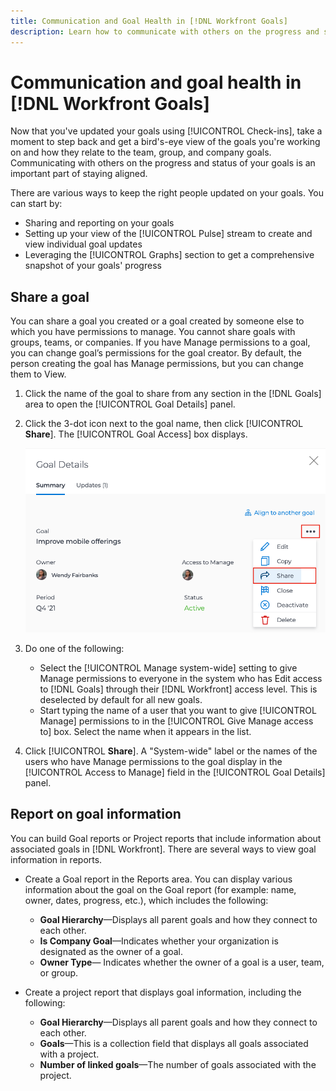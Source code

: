 ```yaml
---
title: Communication and Goal Health in [!DNL Workfront Goals]
description: Learn how to communicate with others on the progress and status of your goals in [!DNL Workfront Goals].
---
```

# Communication and goal health in [!DNL Workfront Goals]

Now that you've updated your goals using [!UICONTROL Check-ins], take a moment to step back and get a bird's-eye view of the goals you're working on and how they relate to the team, group, and company goals. Communicating with others on the progress and status of your goals is an important part of staying aligned.

There are various ways to keep the right people updated on your goals. You can start by: 

* Sharing and reporting on your goals
* Setting up your view of the [!UICONTROL Pulse] stream to create and view individual goal updates
* Leveraging the [!UICONTROL Graphs] section to get a comprehensive snapshot of your goals' progress

## Share a goal

You can share a goal you created or a goal created by someone else to which you have permissions to manage. You cannot share goals with groups, teams, or companies. If you have Manage permissions to a goal, you can change goal’s permissions for the goal creator. By default, the person creating the goal has Manage permissions, but you can change them to View. 

1. Click the name of the goal to share from any section in the [!DNL Goals] area to open the [!UICONTROL Goal Details] panel.

1. Click the 3-dot icon next to the goal name, then click [!UICONTROL **Share**]. The [!UICONTROL Goal Access] box displays.

    ![Assss](assets/17-workfront-goals-share-a-goal.png)

1. Do one of the following:

   * Select the [!UICONTROL Manage system-wide] setting to give Manage permissions to everyone in the system who has Edit access to [!DNL Goals] through their [!DNL Workfront] access level. This is deselected by default for all new goals.
   * Start typing the name of a user that you want to give [!UICONTROL Manage] permissions to in the [!UICONTROL Give Manage access to] box. Select the name when it appears in the list.

1. Click [!UICONTROL **Share**]. A "System-wide" label or the names of the users who have Manage permissions to the goal display in the [!UICONTROL Access to Manage] field in the [!UICONTROL Goal Details] panel.

## Report on goal information

You can build Goal reports or Project reports that include information about associated goals in [!DNL Workfront]. There are several ways to view goal information in reports.

* Create a Goal report in the Reports area. You can display various information about the goal on the Goal report (for example: name, owner, dates, progress, etc.), which includes the following:
    
  * **Goal Hierarchy**—Displays all parent goals and how they connect to each other.
  * **Is Company Goal**—Indicates whether your organization is designated as the owner of a goal.
  * **Owner Type**— Indicates whether the owner of a goal is a user, team, or group.

* Create a project report that displays goal information, including the following:
  * **Goal Hierarchy**—Displays all parent goals and how they connect to each other.
  * **Goals**—This is a collection field that displays all goals associated with a project.
  * **Number of linked goals**—The number of goals associated with the project.






